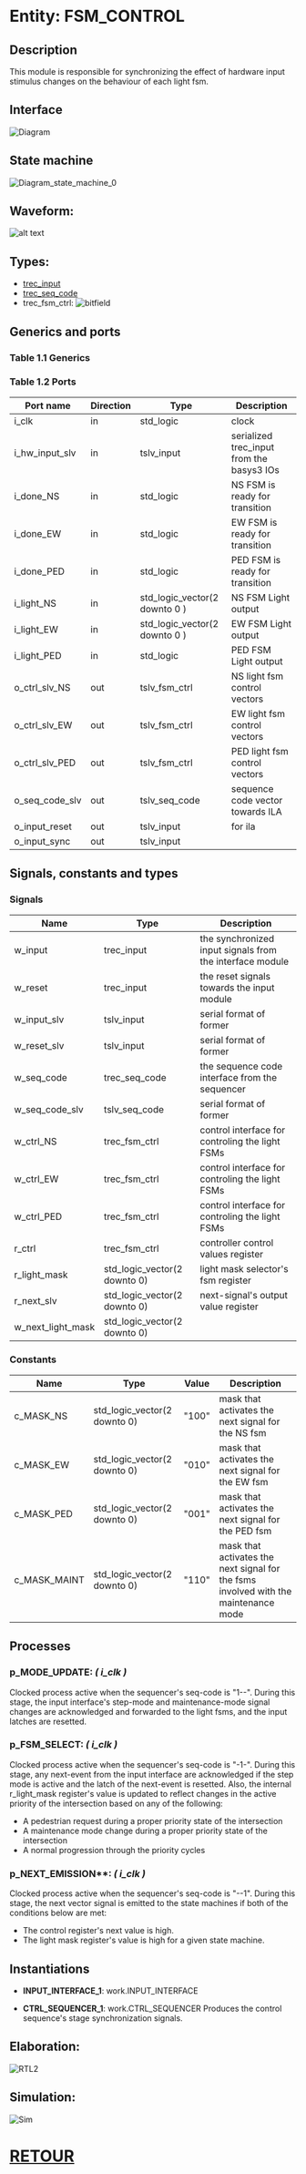 &nbsp;&nbsp;

# Entity: FSM_CONTROL
## Description
This module is responsible for synchronizing the effect of hardware input stimulus changes on the behaviour of each light fsm.
## Interface
![Diagram](media/FSM_CONTROL.svg "Diagram")
## State machine
![Diagram_state_machine_0]( media/stm_FSM_CONTROL_00.svg "Diagram")
## Waveform:
![alt text](media/wavedrom_KZoq0.svg "title") 
## Types:
  -  [trec_input](INPUT_INTERFACE.md)
  -  [trec_seq_code](CTRL_SEQUENCER.md)
  -  trec_fsm_ctrl:
	 ![bitfield](media/BF_TREC_FSM_CTRL.svg "bitfield") 
## Generics and ports
### Table 1.1 Generics
### Table 1.2 Ports

| Port name      | Direction | Type                          | Description                                |
| -------------- | --------- | ----------------------------- | ------------------------------------------ |
| i_clk          | in        | std_logic                     |  clock                                     |
| i_hw_input_slv | in        | tslv_input                    |  serialized trec_input from the basys3 IOs |
| i_done_NS      | in        | std_logic                     |  NS FSM is ready for transition            |
| i_done_EW      | in        | std_logic                     |  EW FSM is ready for transition            |
| i_done_PED     | in        | std_logic                     |  PED FSM is ready for transition           |
| i_light_NS     | in        | std_logic_vector(2 downto 0 ) |  NS FSM Light output                       |
| i_light_EW     | in        | std_logic_vector(2 downto 0 ) |  EW FSM Light output                       |
| i_light_PED    | in        | std_logic                     |  PED FSM Light output                      |
| o_ctrl_slv_NS  | out       | tslv_fsm_ctrl                 |  NS light fsm control vectors              |
| o_ctrl_slv_EW  | out       | tslv_fsm_ctrl                 |  EW light fsm control vectors              |
| o_ctrl_slv_PED | out       | tslv_fsm_ctrl                 |  PED light fsm control vectors             |
| o_seq_code_slv | out       | tslv_seq_code                 |  sequence code vector towards ILA          |
| o_input_reset  | out       | tslv_input                    |  for ila                                   |
| o_input_sync   | out       | tslv_input                    |                                            |

## Signals, constants and types
### Signals

| Name              | Type                         | Description                                               |
| ----------------- | ---------------------------- | --------------------------------------------------------- |
| w_input           | trec_input                   |  the synchronized input signals from the interface module |
| w_reset           | trec_input                   |  the reset signals towards the input module               |
| w_input_slv       | tslv_input                   |  serial format of former                                  |
|  w_reset_slv      | tslv_input                   |  serial format of former                                  |
| w_seq_code        | trec_seq_code                |  the sequence code interface from the sequencer           |
| w_seq_code_slv    | tslv_seq_code                |  serial format of former                                  |
| w_ctrl_NS         | trec_fsm_ctrl                |  control interface for controling the light FSMs          |
| w_ctrl_EW         | trec_fsm_ctrl                |  control interface for controling the light FSMs          |
| w_ctrl_PED        | trec_fsm_ctrl                |  control interface for controling the light FSMs          |
| r_ctrl            | trec_fsm_ctrl                |  controller control values register                       |
| r_light_mask      | std_logic_vector(2 downto 0) |  light mask selector's fsm register                       |
| r_next_slv        | std_logic_vector(2 downto 0) |  next-signal's output value register                      |
| w_next_light_mask | std_logic_vector(2 downto 0) |                                                           |

### Constants
| Name         | Type                         | Value  | Description                                                                          |
| ------------ | ---------------------------- | ------ | ------------------------------------------------------------------------------------ |
| c_MASK_NS    | std_logic_vector(2 downto 0) |  "100" |  mask that activates the next signal for the NS fsm                                  |
| c_MASK_EW    | std_logic_vector(2 downto 0) |  "010" |  mask that activates the next signal for the EW fsm                                  |
| c_MASK_PED   | std_logic_vector(2 downto 0) |  "001" |  mask that activates the next signal for the PED fsm                                 |
| c_MASK_MAINT | std_logic_vector(2 downto 0) |  "110" |  mask that activates the next signal for the fsms involved with the maintenance mode |

## Processes
### p_MODE_UPDATE: ***( i_clk )***
 Clocked process active when the sequencer's seq-code is "1--". During this stage, 
 the input interface's step-mode and maintenance-mode signal changes are acknowledged and 
 forwarded to the light fsms, and the input latches are resetted.

### p_FSM_SELECT: ***( i_clk )***
 Clocked process active when the sequencer's seq-code is "-1-". During this stage,
 any next-event from the input interface are acknowledged if the step mode is active and 
 the latch of the next-event is resetted. Also, the internal r_light_mask register's value 
 is updated to reflect changes in the active priority of the intersection based on any of the following:
   - A pedestrian request during a proper priority state of the intersection
   - A maintenance mode change during a proper priority state of the intersection
   - A normal progression through the priority cycles</br>

### p_NEXT_EMISSION**: ***( i_clk )***
 Clocked process active when the sequencer's seq-code is "--1". During this stage,
 the next vector signal is emitted to the state machines if both of the conditions
 below are met:
 - The control register's next value is high.
 - The light mask register's value is high for a given state machine.

## Instantiations
- **INPUT_INTERFACE_1**: work.INPUT_INTERFACE

- **CTRL_SEQUENCER_1**: work.CTRL_SEQUENCER
 Produces the control sequence's stage synchronization signals.

## Elaboration:
![RTL2](media/RTL2_FSM_CTRL.png "RTL2")

## Simulation:
![Sim](media/SIM_FSM_CTRL.png "Sim")

# [RETOUR](../README.md)